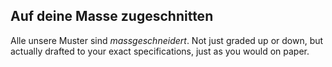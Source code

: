 
## Auf deine Masse zugeschnitten

Alle unsere Muster sind *massgeschneidert*. Not just graded up or down, but actually drafted to your exact specifications, just as you would on paper.
